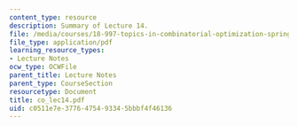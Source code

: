 ```yaml
---
content_type: resource
description: Summary of Lecture 14.
file: /media/courses/18-997-topics-in-combinatorial-optimization-spring-2004/c0511e7e3776475493345bbbf4f46136_co_lec14.pdf
file_type: application/pdf
learning_resource_types:
- Lecture Notes
ocw_type: OCWFile
parent_title: Lecture Notes
parent_type: CourseSection
resourcetype: Document
title: co_lec14.pdf
uid: c0511e7e-3776-4754-9334-5bbbf4f46136
---
```


